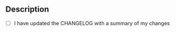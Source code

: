 <!--- Title format: [Feature | Fix | Task#] - <summary of your changes> -->

## Description

<!--- Why is this change required? What problem does it solve? -->
<!--- If it fixes an open issue, please link to the issue here. -->

- [ ] I have updated the CHANGELOG with a summary of my changes
<!-- - [ ] My changes have tests around them -->

